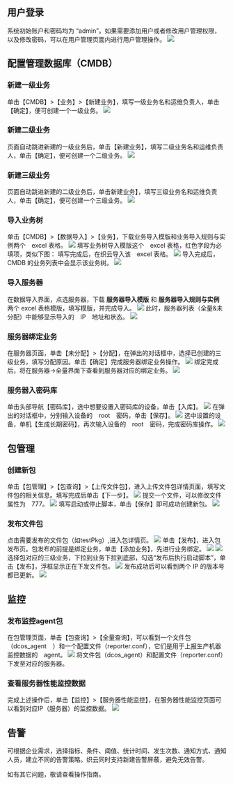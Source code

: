 ## 用户登录 ##
系统初始账户和密码均为 “admin”。如果需要添加用户或者修改用户管理权限，以及修改密码，可以在用户管理页面内进行用户管理操作。
![](http://i.imgur.com/xzZmk9k.png)
## 配置管理数据库（CMDB） ##
### 新建一级业务 ###
单击【CMDB】>【业务】>【新建业务】，填写一级业务名和运维负责人，单击【确定】，便可创建一个一级业务。
![](http://i.imgur.com/lf9tGlI.png)
### 新建二级业务 ###
页面自动跳进新建的一级业务后，单击【新建业务】，填写二级业务名和运维负责人，单击【确定】，便可创建一个二级业务。
![](http://i.imgur.com/XlmFJ1c.png)
### 新建三级业务 ###
页面自动跳进新建的二级业务后，单击新建业务】，填写三级业务名和运维负责人，单击【确定】，便可创建一个三级业务。
![](http://i.imgur.com/bffNneh.png)
### 导入业务树 ###
单击【CMDB】>【数据导入】>【业务】，下载业务导入模版和业务导入规则与实例两个　excel 表格。
![](http://i.imgur.com/YRWUQYI.png)
填写业务树导入模版这个　excel 表格，红色字段为必填项，类似下图：
填写完成后，在织云导入该　excel 表格。
![](http://i.imgur.com/ZoIEkxV.png)
导入完成后，CMDB 的业务列表中会显示该业务树。
![](http://i.imgur.com/AcHZTJw.png)
### 导入服务器 ###
在数据导入界面，点选服务器，下载 **服务器导入模版** 和 **服务器导入规则与实例** 两个 excel 表格模版，填写模版，并完成导入。
![](http://i.imgur.com/E4ol5CX.png)
此时，服务器列表（全量&未分配）中能够显示导入的　IP　地址和状态。
![](http://i.imgur.com/nG6c9E2.png)
### 服务器绑定业务 ###
在服务器页面，单击【未分配】>【分配】，在弹出的对话框中，选择已创建的三级业务，填写分配原因。单击【确定】完成服务器绑定业务操作。
![](http://i.imgur.com/AJcXsdJ.png)
绑定完成后，将在服务器->全量界面下查看到服务器对应的绑定业务。
![](http://i.imgur.com/6m1W8aT.png)
### 服务器入密码库 ###
单击头部导航【密码库】，选中想要设置入密码库的设备，单击【入库】。
![](http://i.imgur.com/poDaNdz.png)
在弹出的对话框中，分别输入设备的　root　密码，单击【保存】。
![](http://i.imgur.com/A2HfAJb.png)
选中设置的设备，单机【生成长期密码】，再次输入设备的　root　密码，完成密码库操作。
![](http://i.imgur.com/zeB2Aq1.png)
## 包管理 ##
### 创建新包 ###
单击【包管理】>【包查询】>【上传文件包】，进入上传文件包详情页面，填写文件包的相关信息。填写完成后单击【下一步】。
![](http://i.imgur.com/pdg2F3l.png)
提交一个文件，可以修改文件属性为　777。
![](http://i.imgur.com/9Lgabc0.png)
填写启动或停止脚本，单击【保存】即可成功创建新包。
![](http://i.imgur.com/D9aqirQ.png)
### 发布文件包 ###
点击需要发布的文件包（如testPkg）,进入包详情页。
![](http://i.imgur.com/MdP4mX9.png)
单击【发布】，进入包发布页。包发布的前提是绑定业务，单击【添加业务】，先进行业务绑定。
![](http://i.imgur.com/fWapNSB.png)
![](http://i.imgur.com/mwFsCiw.png)
选择包对应的三级业务，下拉到业务下拉到底部，勾选“发布后执行启动脚本”，单击【发布】，浮框显示正在下发文件包。
![](http://i.imgur.com/FVp9oqV.png)
发布成功后可以看到两个 IP 的版本号都已更新。
![](http://i.imgur.com/yktA06x.png)
## 监控 ##
### 发布监控agent包 ###
在包管理页面，单击【包查询】>【全量查询】，可以看到一个文件包　（dcos_agent　）和一个配置文件（reporter.conf），它们是用于上报生产机器监控数据的　agent。
![](http://i.imgur.com/haIyUPk.png)
将文件包（dcos_agent）和配置文件（reporter.conf）下发至对应的服务器。
### 查看服务器性能监控数据 ###
完成上述操作后，单击【监控】>【服务器性能监控】，在服务器性能监控页面可以看到对应IP（服务器）的监控数据。
![](http://i.imgur.com/mhQMhKK.png)
## 告警 ##
可根据企业需求，选择指标、条件、阈值、统计时间、发生次数、通知方式、通知人员，建立不同的告警策略。织云同时支持新建告警屏蔽，避免无效告警。

如有其它问题，敬请查看操作指南。
